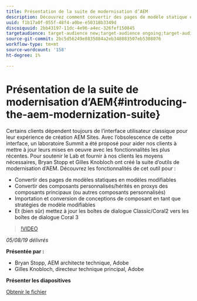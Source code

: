 ```yaml
---
title: Présentation de la suite de modernisation d’AEM
description: Découvrez comment convertir des pages de modèle statique en modèles modifiables. Découvrez comment convertir des composants personnalisés ou hérités en proxies de composants principaux, et plus encore.
uuid: f1b17a0f-055f-48f4-a0be-e50318b3349d
discoiquuid: 2bb43197-11dc-4e96-a4ec-326fef150845
targetaudience: target-audience new;target-audience ongoing;target-audience upgrader
source-git-commit: 2bc5d56249e8835884a2eb348083507eb5308076
workflow-type: tm+mt
source-wordcount: '158'
ht-degree: 1%

---
```



# Présentation de la suite de modernisation d’AEM{#introducing-the-aem-modernization-suite}

Certains clients dépendent toujours de l’interface utilisateur classique pour leur expérience de création AEM Sites. Avec l’obsolescence de cette interface, un laboratoire Summit a été proposé pour aider nos clients à mettre à jour leurs mises en oeuvre avec les fonctionnalités les plus récentes. Pour soutenir le Lab et fournir à nos clients les moyens nécessaires, Bryan Stopp et Gilles Knobloch ont créé la suite d’outils de modernisation d’AEM.  Découvrez les fonctionnalités de cet outil pour :

* Convertir des pages de modèles statiques en modèles modifiables
* Convertir des composants personnalisés/hérités en proxys des composants principaux (ou autres composants personnalisés)
* Importation et conversion de conceptions de composant en tant que stratégies de modèle modifiables
* Et (bien sûr) mettez à jour les boîtes de dialogue Classic/Coral2 vers les boîtes de dialogue Coral 3

>[!VIDEO](https://video.tv.adobe.com/v/27322?quality=9)

*05/08/19 délivrés*

**Présentée par :**

* Bryan Stopp, AEM architecte technique, Adobe
* Gilles Knobloch, directeur technique principal, Adobe

**Présenter les diapositives**

[Obtenir le fichier](assets/modernization-toolsaemgems.pdf)
